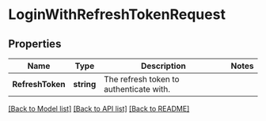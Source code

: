 # LoginWithRefreshTokenRequest

## Properties

Name | Type | Description | Notes
------------ | ------------- | ------------- | -------------
**RefreshToken** | **string** | The refresh token to authenticate with. | 

[[Back to Model list]](../README.md#documentation-for-models) [[Back to API list]](../README.md#documentation-for-api-endpoints) [[Back to README]](../README.md)


